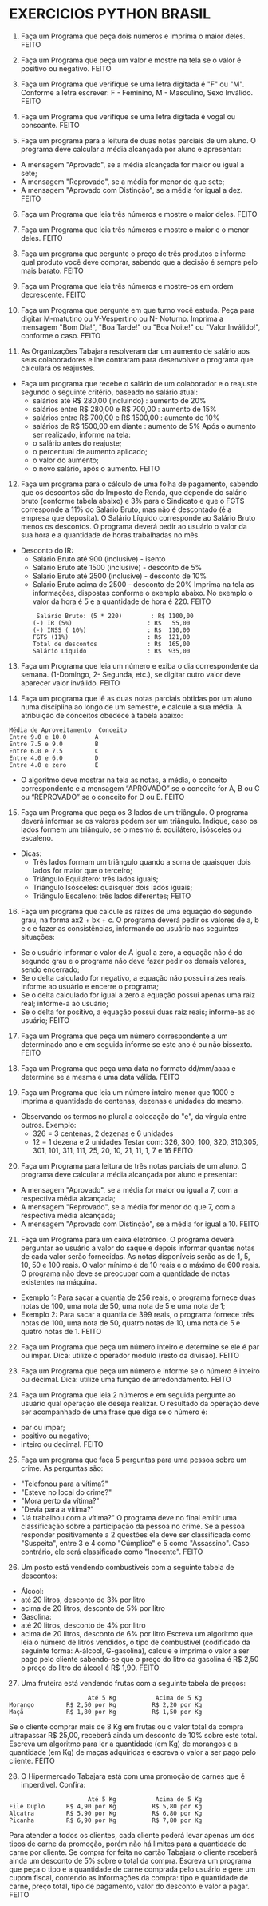 # EXERCICIOS PYTHON BRASIL

1. Faça um Programa que peça dois números e imprima o maior deles. FEITO

2. Faça um Programa que peça um valor e mostre na tela se o valor é positivo ou negativo. FEITO

3. Faça um Programa que verifique se uma letra digitada é "F" ou "M". Conforme a letra escrever: F - Feminino, M - Masculino, Sexo Inválido. FEITO

4. Faça um Programa que verifique se uma letra digitada é vogal ou consoante. FEITO

5. Faça um programa para a leitura de duas notas parciais de um aluno. O programa deve calcular a média alcançada por aluno e apresentar:
  + A mensagem "Aprovado", se a média alcançada for maior ou igual a sete;
  + A mensagem "Reprovado", se a média for menor do que sete;
  + A mensagem "Aprovado com Distinção", se a média for igual a dez. FEITO

6. Faça um Programa que leia três números e mostre o maior deles. FEITO

7. Faça um Programa que leia três números e mostre o maior e o menor deles. FEITO

8. Faça um programa que pergunte o preço de três produtos e informe qual produto você deve comprar, sabendo que a decisão é sempre pelo mais barato. FEITO

9. Faça um Programa que leia três números e mostre-os em ordem decrescente. FEITO

10. Faça um Programa que pergunte em que turno você estuda. Peça para digitar M-matutino ou V-Vespertino ou N- Noturno. Imprima a mensagem "Bom Dia!", "Boa Tarde!" ou "Boa Noite!" ou "Valor Inválido!", conforme o caso. FEITO

11. As Organizações Tabajara resolveram dar um aumento de salário aos seus colaboradores e lhe contraram para desenvolver o programa que calculará os reajustes.
  + Faça um programa que recebe o salário de um colaborador e o reajuste segundo o seguinte critério, baseado no salário atual:
    + salários até R$ 280,00 (incluindo) : aumento de 20%
    + salários entre R$ 280,00 e R$ 700,00 : aumento de 15%
    + salários entre R$ 700,00 e R$ 1500,00 : aumento de 10%
    + salários de R$ 1500,00 em diante : aumento de 5% Após o aumento ser realizado, informe na tela:
    + o salário antes do reajuste;
    + o percentual de aumento aplicado;
    + o valor do aumento;
    + o novo salário, após o aumento. FEITO

12. Faça um programa para o cálculo de uma folha de pagamento, sabendo que os descontos são do Imposto de Renda, que depende do salário bruto (conforme tabela abaixo) e 3% para o Sindicato e que o FGTS corresponde a 11% do Salário Bruto, mas não é descontado (é a empresa que deposita). O Salário Líquido corresponde ao Salário Bruto menos os descontos. O programa deverá pedir ao usuário o valor da sua hora e a quantidade de horas trabalhadas no mês.
  + Desconto do IR:
    + Salário Bruto até 900 (inclusive) - isento
    + Salário Bruto até 1500 (inclusive) - desconto de 5%
    + Salário Bruto até 2500 (inclusive) - desconto de 10%
    + Salário Bruto acima de 2500 - desconto de 20% Imprima na tela as informações, dispostas conforme o exemplo abaixo. No exemplo o valor da hora é 5 e a quantidade de hora é 220. FEITO
        ```12 
         Salário Bruto: (5 * 220)        : R$ 1100,00
        (-) IR (5%)                     : R$   55,00  
        (-) INSS ( 10%)                 : R$  110,00
        FGTS (11%)                      : R$  121,00
        Total de descontos              : R$  165,00
        Salário Liquido                 : R$  935,00
        ```

13. Faça um Programa que leia um número e exiba o dia correspondente da semana. (1-Domingo, 2- Segunda, etc.), se digitar outro valor deve aparecer valor inválido. FEITO

14. Faça um programa que lê as duas notas parciais obtidas por um aluno numa disciplina ao longo de um semestre, e calcule a sua média. A atribuição de conceitos obedece à tabela abaixo:
  ```14
  Média de Aproveitamento  Conceito
  Entre 9.0 e 10.0        A
  Entre 7.5 e 9.0         B
  Entre 6.0 e 7.5         C
  Entre 4.0 e 6.0         D
  Entre 4.0 e zero        E
  ```
  + O algoritmo deve mostrar na tela as notas, a média, o conceito correspondente e a mensagem “APROVADO” se o conceito for A, B ou C ou “REPROVADO” se o conceito for D ou E. FEITO

15. Faça um Programa que peça os 3 lados de um triângulo. O programa deverá informar se os valores podem ser um triângulo. Indique, caso os lados formem um triângulo, se o mesmo é: equilátero, isósceles ou escaleno.
  + Dicas:
    + Três lados formam um triângulo quando a soma de quaisquer dois lados for maior que o terceiro;
    + Triângulo Equilátero: três lados iguais;
    + Triângulo Isósceles: quaisquer dois lados iguais;
    + Triângulo Escaleno: três lados diferentes; FEITO

16. Faça um programa que calcule as raízes de uma equação do segundo grau, na forma ax2 + bx + c. O programa deverá pedir os valores de a, b e c e fazer as consistências, informando ao usuário nas seguintes situações:
  + Se o usuário informar o valor de A igual a zero, a equação não é do segundo grau e o programa não deve fazer pedir os demais valores, sendo encerrado;
  + Se o delta calculado for negativo, a equação não possui raizes reais. Informe ao usuário e encerre o programa;
  + Se o delta calculado for igual a zero a equação possui apenas uma raiz real; informe-a ao usuário;
  + Se o delta for positivo, a equação possui duas raiz reais; informe-as ao usuário; FEITO

17. Faça um Programa que peça um número correspondente a um determinado ano e em seguida informe se este ano é ou não bissexto. FEITO

18. Faça um Programa que peça uma data no formato dd/mm/aaaa e determine se a mesma é uma data válida. FEITO

19. Faça um Programa que leia um número inteiro menor que 1000 e imprima a quantidade de centenas, dezenas e unidades do mesmo.
  + Observando os termos no plural a colocação do "e", da vírgula entre outros. Exemplo:
    + 326 = 3 centenas, 2 dezenas e 6 unidades
    + 12 = 1 dezena e 2 unidades Testar com: 326, 300, 100, 320, 310,305, 301, 101, 311, 111, 25, 20, 10, 21, 11, 1, 7 e 16 FEITO

20. Faça um Programa para leitura de três notas parciais de um aluno. O programa deve calcular a média alcançada por aluno e presentar:
  + A mensagem "Aprovado", se a média for maior ou igual a 7, com a respectiva média alcançada;
  + A mensagem "Reprovado", se a média for menor do que 7, com a respectiva média alcançada;
  + A mensagem "Aprovado com Distinção", se a média for igual a 10. FEITO

21. Faça um Programa para um caixa eletrônico. O programa deverá perguntar ao usuário a valor do saque e depois informar quantas notas de cada valor serão fornecidas. As notas disponíveis serão as de 1, 5, 10, 50 e 100 reais. O valor mínimo é de 10 reais e o máximo de 600 reais. O programa não deve se preocupar com a quantidade de notas existentes na máquina.
  + Exemplo 1: Para sacar a quantia de 256 reais, o programa fornece duas notas de 100, uma nota de 50, uma nota de 5 e uma nota de 1;
  + Exemplo 2: Para sacar a quantia de 399 reais, o programa fornece três notas de 100, uma nota de 50, quatro notas de 10, uma nota de 5 e quatro notas de 1. FEITO

22. Faça um Programa que peça um número inteiro e determine se ele é par ou impar. Dica: utilize o operador módulo (resto da divisão). FEITO

23. Faça um Programa que peça um número e informe se o número é inteiro ou decimal. Dica: utilize uma função de arredondamento. FEITO

24. Faça um Programa que leia 2 números e em seguida pergunte ao usuário qual operação ele deseja realizar. O resultado da operação deve ser acompanhado de uma frase que diga se o número é:
  + par ou ímpar;
  + positivo ou negativo;
  + inteiro ou decimal. FEITO

25. Faça um programa que faça 5 perguntas para uma pessoa sobre um crime. As perguntas são:
  + "Telefonou para a vítima?"
  + "Esteve no local do crime?"
  + "Mora perto da vítima?"
  + "Devia para a vítima?"
  + "Já trabalhou com a vítima?" O programa deve no final emitir uma classificação sobre a participação da pessoa no crime. Se a pessoa responder positivamente a 2 questões ela deve ser classificada como "Suspeita", entre 3 e 4 como "Cúmplice" e 5 como "Assassino". Caso contrário, ele será classificado como "Inocente". FEITO

26. Um posto está vendendo combustíveis com a seguinte tabela de descontos:
  + Álcool:
  + até 20 litros, desconto de 3% por litro
  + acima de 20 litros, desconto de 5% por litro
  + Gasolina:
  + até 20 litros, desconto de 4% por litro
  + acima de 20 litros, desconto de 6% por litro Escreva um algoritmo que leia o número de litros vendidos, o tipo de combustível (codificado da seguinte forma: A-álcool, G-gasolina), calcule e imprima o valor a ser pago pelo cliente sabendo-se que o preço do litro da gasolina é R$ 2,50 o preço do litro do álcool é R$ 1,90. FEITO

27. Uma fruteira está vendendo frutas com a seguinte tabela de preços:
```27
                      Até 5 Kg           Acima de 5 Kg
Morango         R$ 2,50 por Kg          R$ 2,20 por Kg
Maçã            R$ 1,80 por Kg          R$ 1,50 por Kg
```
Se o cliente comprar mais de 8 Kg em frutas ou o valor total da compra ultrapassar R$ 25,00, receberá ainda um desconto de 10% sobre este total. Escreva um algoritmo para ler a quantidade (em Kg) de morangos e a quantidade (em Kg) de maças adquiridas e escreva o valor a ser pago pelo cliente. FEITO

28. O Hipermercado Tabajara está com uma promoção de carnes que é imperdível. Confira:
```28
                      Até 5 Kg           Acima de 5 Kg
File Duplo      R$ 4,90 por Kg          R$ 5,80 por Kg
Alcatra         R$ 5,90 por Kg          R$ 6,80 por Kg
Picanha         R$ 6,90 por Kg          R$ 7,80 por Kg
```
Para atender a todos os clientes, cada cliente poderá levar apenas um dos tipos de carne da promoção, porém não há limites para a quantidade de carne por cliente. Se compra for feita no cartão Tabajara o cliente receberá ainda um desconto de 5% sobre o total da compra. Escreva um programa que peça o tipo e a quantidade de carne comprada pelo usuário e gere um cupom fiscal, contendo as informações da compra: tipo e quantidade de carne, preço total, tipo de pagamento, valor do desconto e valor a pagar. FEITO
